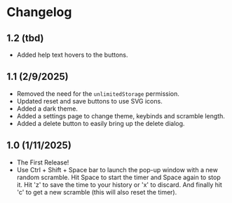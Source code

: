 # Changelog

## 1.2 (tbd)

- Added help text hovers to the buttons.

## 1.1 (2/9/2025)

- Removed the need for the `unlimitedStorage` permission.
- Updated reset and save buttons to use SVG icons.
- Added a dark theme.
- Added a settings page to change theme, keybinds and scramble length.
- Added a delete button to easily bring up the delete dialog.

## 1.0 (1/11/2025)

- The First Release!
- Use Ctrl + Shift + Space bar to launch the pop-up window with a new random scramble. Hit Space to start
the timer and Space again to stop it. Hit 'z' to save the time to your history or 'x' to discard. And 
finally hit 'c' to get a new scramble (this will also reset the timer). 